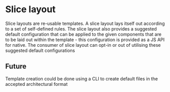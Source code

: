 # Slice layout

Slice layouts are re-usable templates. A slice layout lays itself out according to a
set of self-defined rules. The slice layout also provides a suggested default
configuration that can be applied to the given components that are to be laid
out within the template - this configuration is provided as a JS API for native. The consumer of
slice layout can opt-in or out of utilising these suggested default configurations

## Future

Template creation could be done using a CLI to create default files in the
accepted architectural format
